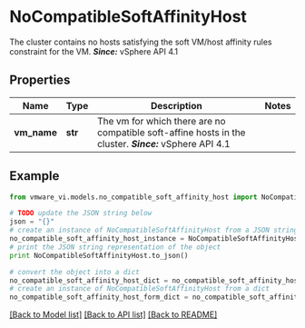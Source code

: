 # NoCompatibleSoftAffinityHost

The cluster contains no hosts satisfying the soft VM/host affinity rules constraint for the VM.  ***Since:*** vSphere API 4.1 

## Properties
Name | Type | Description | Notes
------------ | ------------- | ------------- | -------------
**vm_name** | **str** | The vm for which there are no compatible soft-affine hosts in the cluster.  ***Since:*** vSphere API 4.1  | 

## Example

```python
from vmware_vi.models.no_compatible_soft_affinity_host import NoCompatibleSoftAffinityHost

# TODO update the JSON string below
json = "{}"
# create an instance of NoCompatibleSoftAffinityHost from a JSON string
no_compatible_soft_affinity_host_instance = NoCompatibleSoftAffinityHost.from_json(json)
# print the JSON string representation of the object
print NoCompatibleSoftAffinityHost.to_json()

# convert the object into a dict
no_compatible_soft_affinity_host_dict = no_compatible_soft_affinity_host_instance.to_dict()
# create an instance of NoCompatibleSoftAffinityHost from a dict
no_compatible_soft_affinity_host_form_dict = no_compatible_soft_affinity_host.from_dict(no_compatible_soft_affinity_host_dict)
```
[[Back to Model list]](../README.md#documentation-for-models) [[Back to API list]](../README.md#documentation-for-api-endpoints) [[Back to README]](../README.md)



